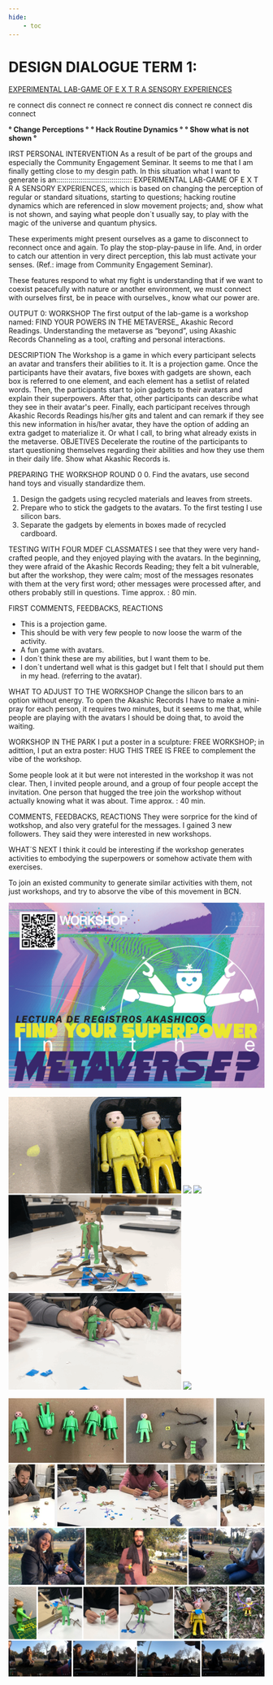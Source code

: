 ```yaml
---
hide:
    - toc
---
```


# DESIGN DIALOGUE TERM 1: 

[EXPERIMENTAL LAB-GAME OF E X T R A SENSORY EXPERIENCES](https://www.instagram.com/6066lab/)

re connect dis connect re connect re connect dis connect re connect dis connect

**° Change Perceptions °**
**° Hack Routine Dynamics °**
**° Show what is not shown °**

IRST PERSONAL INTERVENTION
As a result of be part of the groups and especially the Community Engagement Seminar. It seems to me that I am finally getting close to my desgin path.  In this situation what I want to generate is an:::::::::::::::::::::::::::::::::::::
EXPERIMENTAL LAB-GAME OF  E X T R A SENSORY EXPERIENCES, which is based on changing the perception of regular or standard situations, starting to questions; hacking routine dynamics which are referenced in slow movement projects; and, show what is not shown, and saying what people don´t usually say, to play with the magic of the universe and quantum physics.

These experiments might present ourselves as a game to disconnect to reconnect once and again. To play the stop-play-pause in life. And, in order to catch our attention in very direct perception, this lab must activate your senses. (Ref.: image from Community Engagement Seminar).

These features respond to what my fight is understanding that if we want to coexist peacefully with nature or another environment, we must connect with ourselves first, be in peace with ourselves., know what our power are.

OUTPUT 0:  WORKSHOP
The first output of the lab-game is a workshop named: FIND YOUR POWERS IN THE METAVERSE_ Akashic Record Readings.  Understanding the metaverse as “beyond”, using Akashic Records Channeling as a tool, crafting and personal interactions.

DESCRIPTION
The Workshop is a game in which every participant selects an avatar and transfers their abilities to it.  It is a projection game.
Once the participants have their avatars, five boxes with gadgets are shown, each box is referred to one element, and each element has a setlist of related words. 
Then, the participants start to join gadgets to their avatars and explain their superpowers.
After that, other participants can describe what they see in their avatar's peer. 
Finally, each participant receives through Akashic Records Readings his/her gits and talent and can remark if they see this new information in his/her avatar, they have the option of adding an extra gadget to materialize it. Or what I call, to bring what already exists in the metaverse.
OBJETIVES
Decelerate the routine of the participants to start questioning themselves regarding their abilities and how they use them in their daily life.
Show what Akashic Records is.

PREPARING THE WORKSHOP ROUND 0
0. Find the avatars, use second hand toys and visually standardize them.
1. Design the gadgets using recycled materials and leaves from streets.
2. Prepare who to stick the gadgets to the avatars. To the first testing I use silicon bars.
3. Separate the gadgets by elements in boxes made of recycled cardboard.

TESTING WITH FOUR MDEF CLASSMATES
I see that they were very hand-crafted people, and they enjoyed playing with the avatars. In the beginning, they were afraid of the Akashic Records Reading; they felt a bit vulnerable, but after the workshop, they were calm; most of the messages resonates with them at the very first word; other messages were processed after, and others probably still in questions.
Time approx. : 80 min. 

FIRST COMMENTS, FEEDBACKS, REACTIONS
- This is a projection game.
- This should be with very few people to now loose the warm of the activity.
- A fun game with avatars.
- I don´t think these are my abilities, but I want them to be.
- I don´t undertand well what is this gadget but I felt that I should put them in my head. (referring to the avatar).

WHAT TO ADJUST TO THE WORKSHOP
Change the silicon bars to an option without energy.
To open the Akashic Records I have to make a mini-pray for each person, it requires two minutes, but it seems to me that, while people are playing with the avatars I should be doing that, to avoid the waiting.

WORKSHOP IN THE PARK
I put a poster in a sculpture: FREE WORKSHOP; in adittion, I put an extra poster: HUG THIS TREE IS FREE to complement the vibe of the workshop.

Some people look at it but were not interested in the workshop it was not clear.  Then, I invited people around, and a group of four people accept the invitation.
One person that hugged the tree join the workshop without actually knowing what it was about.
Time approx. : 40 min. 

COMMENTS, FEEDBACKS, REACTIONS
They were sorprice for the kind of wotkshop, and also very grateful for the messages. I gained 3 new followers. They said they were interested in new workshops.

WHAT´S NEXT
I think it could be interesting if the workshop generates activities to embodying the superpowers or somehow activate them with exercises.

To join an existed community to generate similar activities with them, not just workshops, and try to absorve the vibe of this movement in BCN.

![](../images/DD/0.jpg)

![](../images/DD/00.gif) ![](../images/DD/01.gif)
![](../images/DD/02.gif) ![](../images/DD/03.gif)
![](../images/DD/04.gif) ![](../images/DD/45.gif)

![](../images/DD/05.jpg)
![](../images/DD/06.jpg)
![](../images/DD/07.jpg)
![](../images/DD/08.jpg)
![](../images/DD/09.jpg)

